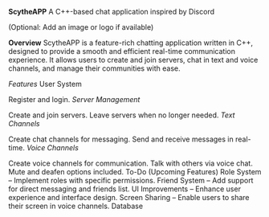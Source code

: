 **ScytheAPP**
A C++-based chat application inspired by Discord

(Optional: Add an image or logo if available)

**Overview**
ScytheAPP is a feature-rich chatting application written in C++, designed to provide a smooth and efficient real-time communication experience. It allows users to create and join servers, chat in text and voice channels, and manage their communities with ease.

*Features*
 User System

Register and login.
*Server Management*

Create and join servers.
Leave servers when no longer needed.
*Text Channels*

Create chat channels for messaging.
Send and receive messages in real-time.
*Voice Channels*

Create voice channels for communication.
Talk with others via voice chat.
Mute and deafen options included.
To-Do (Upcoming Features)
Role System – Implement roles with specific permissions.
Friend System – Add support for direct messaging and friends list.
UI Improvements – Enhance user experience and interface design.
Screen Sharing – Enable users to share their screen in voice channels.
Database
